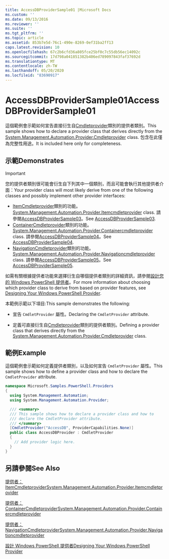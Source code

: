 ```yaml
---
title: AccessDBProviderSample01 |Microsoft Docs
ms.custom: ''
ms.date: 09/13/2016
ms.reviewer: ''
ms.suite: ''
ms.tgt_pltfrm: ''
ms.topic: article
ms.assetid: 853b7e5d-76c1-490e-8269-0ef31ba2ff13
caps.latest.revision: 10
ms.openlocfilehash: 67c2b6cfd36a805fce25bf0c7c55db56ec14092c
ms.sourcegitcommit: 17d798a041851382b406ed789097843faf37692d
ms.translationtype: MT
ms.contentlocale: zh-TW
ms.lasthandoff: 05/20/2020
ms.locfileid: "83690917"
---
```

# <a name="accessdbprovidersample01"></a><span data-ttu-id="c17cb-102">AccessDBProviderSample01</span><span class="sxs-lookup"><span data-stu-id="c17cb-102">AccessDBProviderSample01</span></span>

<span data-ttu-id="c17cb-103">這個範例會示範如何宣告直接衍生自[Cmdletprovider](/dotnet/api/System.Management.Automation.Provider.CmdletProvider)類別的提供者類別。</span><span class="sxs-lookup"><span data-stu-id="c17cb-103">This sample shows how to declare a provider class that derives directly from the [System.Management.Automation.Provider.Cmdletprovider](/dotnet/api/System.Management.Automation.Provider.CmdletProvider) class.</span></span> <span data-ttu-id="c17cb-104">包含在此僅為完整性用途。</span><span class="sxs-lookup"><span data-stu-id="c17cb-104">It is included here only for completeness.</span></span>

## <a name="demonstrates"></a><span data-ttu-id="c17cb-105">示範</span><span class="sxs-lookup"><span data-stu-id="c17cb-105">Demonstrates</span></span>

> [!IMPORTANT]
> <span data-ttu-id="c17cb-106">您的提供者類別很可能會衍生自下列其中一個類別，而且可能會執行其他提供者介面：</span><span class="sxs-lookup"><span data-stu-id="c17cb-106">Your provider class will most likely derive from one of the following classes and possibly implement other provider interfaces:</span></span>
>
> - <span data-ttu-id="c17cb-107">[ItemCmdletprovider](/dotnet/api/System.Management.Automation.Provider.ItemCmdletProvider)類別的功能。</span><span class="sxs-lookup"><span data-stu-id="c17cb-107">[System.Management.Automation.Provider.Itemcmdletprovider](/dotnet/api/System.Management.Automation.Provider.ItemCmdletProvider) class.</span></span> <span data-ttu-id="c17cb-108">請參閱[AccessDBProviderSample03](./accessdbprovidersample03.md)。</span><span class="sxs-lookup"><span data-stu-id="c17cb-108">See [AccessDBProviderSample03](./accessdbprovidersample03.md).</span></span>
> - <span data-ttu-id="c17cb-109">[ContainerCmdletprovider](/dotnet/api/System.Management.Automation.Provider.ContainerCmdletProvider)類別的功能。</span><span class="sxs-lookup"><span data-stu-id="c17cb-109">[System.Management.Automation.Provider.Containercmdletprovider](/dotnet/api/System.Management.Automation.Provider.ContainerCmdletProvider) class.</span></span> <span data-ttu-id="c17cb-110">請參閱[AccessDBProviderSample04](./accessdbprovidersample04.md)。</span><span class="sxs-lookup"><span data-stu-id="c17cb-110">See [AccessDBProviderSample04](./accessdbprovidersample04.md).</span></span>
> - <span data-ttu-id="c17cb-111">[NavigationCmdletprovider](/dotnet/api/System.Management.Automation.Provider.NavigationCmdletProvider)類別的功能。</span><span class="sxs-lookup"><span data-stu-id="c17cb-111">[System.Management.Automation.Provider.Navigationcmdletprovider](/dotnet/api/System.Management.Automation.Provider.NavigationCmdletProvider) class.</span></span> <span data-ttu-id="c17cb-112">請參閱[AccessDBProviderSample05](./accessdbprovidersample05.md)。</span><span class="sxs-lookup"><span data-stu-id="c17cb-112">See [AccessDBProviderSample05](./accessdbprovidersample05.md).</span></span>
>
> <span data-ttu-id="c17cb-113">如需有關根據提供者功能來選擇衍生自哪個提供者類別的詳細資訊，請參閱[設計您的 Windows PowerShell 提供者](./provider-types.md)。</span><span class="sxs-lookup"><span data-stu-id="c17cb-113">For more information about choosing which provider class to derive from based on provider features, see [Designing Your Windows PowerShell Provider](./provider-types.md).</span></span>

<span data-ttu-id="c17cb-114">本範例示範以下項目:</span><span class="sxs-lookup"><span data-stu-id="c17cb-114">This sample demonstrates the following:</span></span>

- <span data-ttu-id="c17cb-115">宣告 `CmdletProvider` 屬性。</span><span class="sxs-lookup"><span data-stu-id="c17cb-115">Declaring the `CmdletProvider` attribute.</span></span>

- <span data-ttu-id="c17cb-116">定義可直接衍生自[Cmdletprovider](/dotnet/api/System.Management.Automation.Provider.CmdletProvider)類別的提供者類別。</span><span class="sxs-lookup"><span data-stu-id="c17cb-116">Defining a provider class that derives directly from the [System.Management.Automation.Provider.Cmdletprovider](/dotnet/api/System.Management.Automation.Provider.CmdletProvider) class.</span></span>

## <a name="example"></a><span data-ttu-id="c17cb-117">範例</span><span class="sxs-lookup"><span data-stu-id="c17cb-117">Example</span></span>

<span data-ttu-id="c17cb-118">這個範例會示範如何定義提供者類別，以及如何宣告 `CmdletProvider` 屬性。</span><span class="sxs-lookup"><span data-stu-id="c17cb-118">This sample shows how to define a provider class and how to declare the `CmdletProvider` attribute.</span></span>

```csharp
namespace Microsoft.Samples.PowerShell.Providers
{
  using System.Management.Automation;
  using System.Management.Automation.Provider;

  /// <summary>
  /// This sample shows how to declare a provider class and how to
  /// declare the CmdletProvider attribute.
  /// </summary>
  [CmdletProvider("AccessDB", ProviderCapabilities.None)]
  public class AccessDBProvider : CmdletProvider
  {
    // Add provider logic here.
  }
}
```

## <a name="see-also"></a><span data-ttu-id="c17cb-119">另請參閱</span><span class="sxs-lookup"><span data-stu-id="c17cb-119">See Also</span></span>

[<span data-ttu-id="c17cb-120">提供者： ItemCmdletprovider</span><span class="sxs-lookup"><span data-stu-id="c17cb-120">System.Management.Automation.Provider.Itemcmdletprovider</span></span>](/dotnet/api/System.Management.Automation.Provider.ItemCmdletProvider)

[<span data-ttu-id="c17cb-121">提供者： ContainerCmdletprovider</span><span class="sxs-lookup"><span data-stu-id="c17cb-121">System.Management.Automation.Provider.Containercmdletprovider</span></span>](/dotnet/api/System.Management.Automation.Provider.ContainerCmdletProvider)

[<span data-ttu-id="c17cb-122">提供者： NavigationCmdletprovider</span><span class="sxs-lookup"><span data-stu-id="c17cb-122">System.Management.Automation.Provider.Navigationcmdletprovider</span></span>](/dotnet/api/System.Management.Automation.Provider.NavigationCmdletProvider)

[<span data-ttu-id="c17cb-123">設計 Windows PowerShell 提供者</span><span class="sxs-lookup"><span data-stu-id="c17cb-123">Designing Your Windows PowerShell Provider</span></span>](./provider-types.md)
